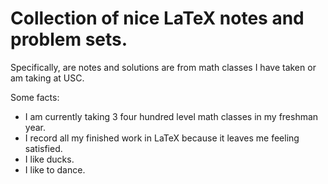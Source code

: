 # Collection of nice LaTeX notes and problem sets.

Specifically, are notes and solutions are from math classes I have taken or am taking at USC.

Some facts:
- I am currently taking 3 four hundred level math classes in my freshman year.
- I record all my finished work in LaTeX because it leaves me feeling satisfied.
- I like ducks.
- I like to dance.
